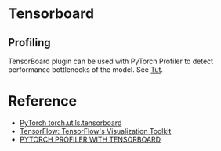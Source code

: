 # Tensorboard
## Profiling
TensorBoard plugin can be used with PyTorch Profiler to detect performance bottlenecks of the model. See [Tut](https://pytorch.org/tutorials/intermediate/tensorboard_profiler_tutorial.html).



# Reference
- [PyTorch torch.utils.tensorboard](https://pytorch.org/docs/stable/tensorboard.html)
- [TensorFlow: TensorFlow's Visualization Toolkit](https://www.tensorflow.org/tensorboard)
- [PYTORCH PROFILER WITH TENSORBOARD](https://pytorch.org/tutorials/intermediate/tensorboard_profiler_tutorial.html)





